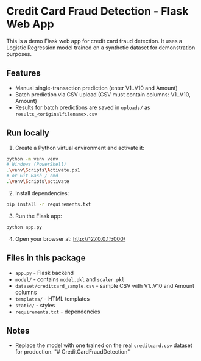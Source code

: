 
# Credit Card Fraud Detection - Flask Web App

This is a demo Flask web app for credit card fraud detection. It uses a Logistic Regression model trained on a synthetic dataset for demonstration purposes.

## Features
- Manual single-transaction prediction (enter V1..V10 and Amount)
- Batch prediction via CSV upload (CSV must contain columns: V1..V10, Amount)
- Results for batch predictions are saved in `uploads/` as `results_<originalfilename>.csv`

## Run locally
1. Create a Python virtual environment and activate it:
```bash
python -m venv venv
# Windows (PowerShell)
.\venv\Scripts\Activate.ps1
# or Git Bash / cmd
.\venv\Scripts\activate
```
2. Install dependencies:
```bash
pip install -r requirements.txt
```
3. Run the Flask app:
```bash
python app.py
```
4. Open your browser at: http://127.0.0.1:5000/

## Files in this package
- `app.py` - Flask backend
- `model/` - contains `model.pkl` and `scaler.pkl`
- `dataset/creditcard_sample.csv` - sample CSV with V1..V10 and Amount columns
- `templates/` - HTML templates
- `static/` - styles
- `requirements.txt` - dependencies

## Notes
- Replace the model with one trained on the real `creditcard.csv` dataset for production.
"# CreditCardFraudDetection" 
